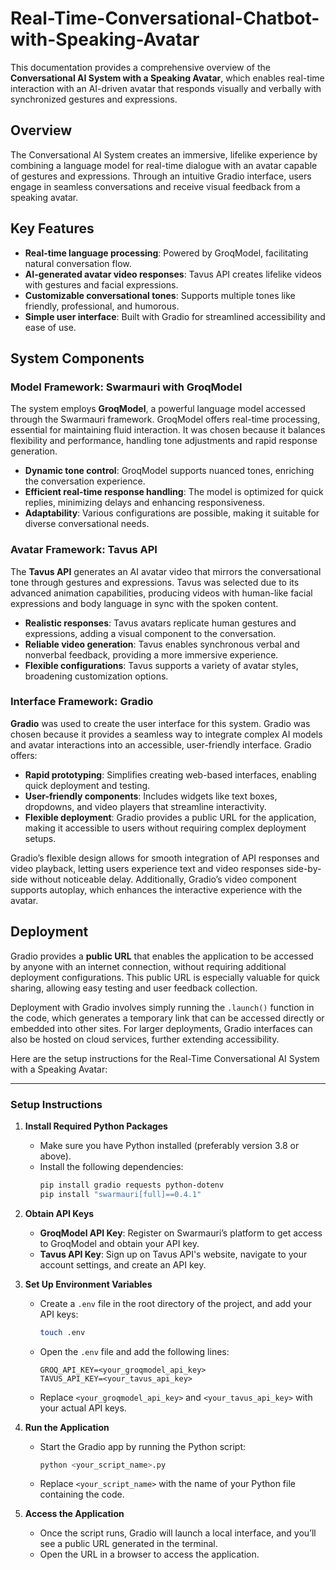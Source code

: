 # Real-Time-Conversational-Chatbot-with-Speaking-Avatar

This documentation provides a comprehensive overview of the **Conversational AI System with a Speaking Avatar**, which enables real-time interaction with an AI-driven avatar that responds visually and verbally with synchronized gestures and expressions.

## Overview

The Conversational AI System creates an immersive, lifelike experience by combining a language model for real-time dialogue with an avatar capable of gestures and expressions. Through an intuitive Gradio interface, users engage in seamless conversations and receive visual feedback from a speaking avatar.

## Key Features

- **Real-time language processing**: Powered by GroqModel, facilitating natural conversation flow.
- **AI-generated avatar video responses**: Tavus API creates lifelike videos with gestures and facial expressions.
- **Customizable conversational tones**: Supports multiple tones like friendly, professional, and humorous.
- **Simple user interface**: Built with Gradio for streamlined accessibility and ease of use.
  
## System Components

### Model Framework: Swarmauri with GroqModel

The system employs **GroqModel**, a powerful language model accessed through the Swarmauri framework. GroqModel offers real-time processing, essential for maintaining fluid interaction. It was chosen because it balances flexibility and performance, handling tone adjustments and rapid response generation.

- **Dynamic tone control**: GroqModel supports nuanced tones, enriching the conversation experience.
- **Efficient real-time response handling**: The model is optimized for quick replies, minimizing delays and enhancing responsiveness.
- **Adaptability**: Various configurations are possible, making it suitable for diverse conversational needs.

### Avatar Framework: Tavus API

The **Tavus API** generates an AI avatar video that mirrors the conversational tone through gestures and expressions. Tavus was selected due to its advanced animation capabilities, producing videos with human-like facial expressions and body language in sync with the spoken content. 

- **Realistic responses**: Tavus avatars replicate human gestures and expressions, adding a visual component to the conversation.
- **Reliable video generation**: Tavus enables synchronous verbal and nonverbal feedback, providing a more immersive experience.
- **Flexible configurations**: Tavus supports a variety of avatar styles, broadening customization options.

### Interface Framework: Gradio

**Gradio** was used to create the user interface for this system. Gradio was chosen because it provides a seamless way to integrate complex AI models and avatar interactions into an accessible, user-friendly interface. Gradio offers:

- **Rapid prototyping**: Simplifies creating web-based interfaces, enabling quick deployment and testing.
- **User-friendly components**: Includes widgets like text boxes, dropdowns, and video players that streamline interactivity.
- **Flexible deployment**: Gradio provides a public URL for the application, making it accessible to users without requiring complex deployment setups.

Gradio’s flexible design allows for smooth integration of API responses and video playback, letting users experience text and video responses side-by-side without noticeable delay. Additionally, Gradio’s video component supports autoplay, which enhances the interactive experience with the avatar.

## Deployment

Gradio provides a **public URL** that enables the application to be accessed by anyone with an internet connection, without requiring additional deployment configurations. This public URL is especially valuable for quick sharing, allowing easy testing and user feedback collection.

Deployment with Gradio involves simply running the `.launch()` function in the code, which generates a temporary link that can be accessed directly or embedded into other sites. For larger deployments, Gradio interfaces can also be hosted on cloud services, further extending accessibility.

Here are the setup instructions for the Real-Time Conversational AI System with a Speaking Avatar:

---

### Setup Instructions

1. **Install Required Python Packages**
   - Make sure you have Python installed (preferably version 3.8 or above).
   - Install the following dependencies:
     ```bash
     pip install gradio requests python-dotenv
     pip install "swarmauri[full]==0.4.1"
     ```

2. **Obtain API Keys**
   - **GroqModel API Key**: Register on Swarmauri’s platform to get access to GroqModel and obtain your API key.
   - **Tavus API Key**: Sign up on Tavus API's website, navigate to your account settings, and create an API key.

3. **Set Up Environment Variables**
   - Create a `.env` file in the root directory of the project, and add your API keys:
     ```bash
     touch .env
     ```
   - Open the `.env` file and add the following lines:
     ```plaintext
     GROQ_API_KEY=<your_groqmodel_api_key>
     TAVUS_API_KEY=<your_tavus_api_key>
     ```
   - Replace `<your_groqmodel_api_key>` and `<your_tavus_api_key>` with your actual API keys.

4. **Run the Application**
   - Start the Gradio app by running the Python script:
     ```bash
     python <your_script_name>.py
     ```
   - Replace `<your_script_name>` with the name of your Python file containing the code.

5. **Access the Application**
   - Once the script runs, Gradio will launch a local interface, and you’ll see a public URL generated in the terminal.
   - Open the URL in a browser to access the application.
